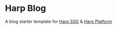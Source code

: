 # Harp Blog

A blog starter template for [Harp SSG](https://github.com/sintaxi/harp) & [Harp Platform](http://harp.io)